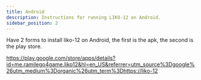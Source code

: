 ```yaml
---
title: Android
description: Instructions for running LIKO-12 on Android.
sidebar_position: 2
---
```


Have 2 forms to install liko-12 on
Android, the first is the apk,
the second is the play store.

https://play.google.com/store/apps/details?id=me.ramilego4game.liko12&hl=en_US&referrer=utm_source%3Dgoogle%26utm_medium%3Dorganic%26utm_term%3Dhttps://liko-12
